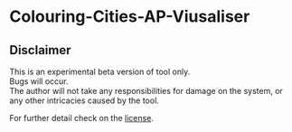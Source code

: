 # Colouring-Cities-AP-Viusaliser
## Disclaimer
This is an experimental beta version of tool only. <br>
Bugs will occur.<br>
The author will not take any responsibilities for damage on the system, or any other intricacies caused by the tool.

For further detail check on the [license](LICENSE).